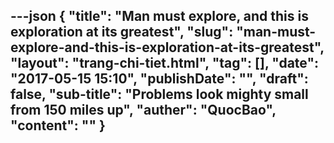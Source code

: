 ---json
{
    "title": "Man must explore, and this is exploration at its greatest",
    "slug": "man-must-explore-and-this-is-exploration-at-its-greatest",
    "layout": "trang-chi-tiet.html",
    "tag": [],
    "date": "2017-05-15 15:10",
    "publishDate": "",
    "draft": false,
    "sub-title": "Problems look mighty small from 150 miles up",
    "auther": "QuocBao",
    "__content__": ""
}
---
